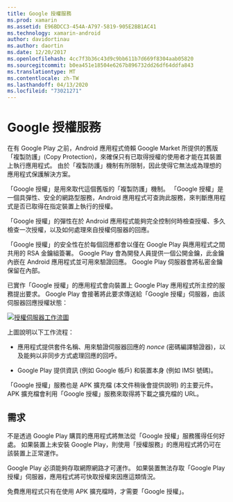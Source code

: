 ```yaml
---
title: Google 授權服務
ms.prod: xamarin
ms.assetid: E96BDCC3-454A-A797-5819-905E2BB1AC41
ms.technology: xamarin-android
author: davidortinau
ms.author: daortin
ms.date: 12/20/2017
ms.openlocfilehash: 4cc7f3b36c43d9c9bb611b7d669f8304aab05820
ms.sourcegitcommit: b0ea451e18504e6267b896732dd26df64ddfa843
ms.translationtype: MT
ms.contentlocale: zh-TW
ms.lasthandoff: 04/13/2020
ms.locfileid: "73021271"
---
```

# <a name="google-licensing-services"></a>Google 授權服務

在有 Google Play 之前，Android 應用程式倚賴 Google Market 所提供的舊版「複製防護」(Copy Protection)，來確保只有已取得授權的使用者才能在其裝置上執行應用程式。 由於「複製防護」機制有所限制，因此使得它無法成為理想的應用程式保護解決方案。

「Google 授權」是用來取代這個舊版的「複製防護」機制。
「Google 授權」是一個具彈性、安全的網路型服務，Android 應用程式可查詢此服務，來判斷應用程式是否已取得在指定裝置上執行的授權。

「Google 授權」的彈性在於 Android 應用程式能夠完全控制何時檢查授權、多久檢查一次授權，以及如何處理來自授權伺服器的回應。

「Google 授權」的安全性在於每個回應都會以僅在 Google Play 與應用程式之間共用的 RSA 金鑰組簽署。 Google Play 會為開發人員提供一個公開金鑰，此金鑰內嵌在 Android 應用程式並可用來驗證回應。 Google Play 伺服器會將私密金鑰保留在內部。

已實作「Google 授權」的應用程式會向裝置上 Google Play 應用程式所主控的服務提出要求。 Google Play 會接著將此要求傳送給「Google 授權」伺服器，由該伺服器回應授權狀態： 

[![授權伺服器工作流圖](google-licensing-services-images/gp-licensing-service-overview.png)](google-licensing-services-images/gp-licensing-service-overview.png#lightbox)

上圖說明以下工作流程： 

- 應用程式提供套件名稱、用來驗證伺服器回應的 *nonce* (密碼編譯驗證器)，以及能夠以非同步方式處理回應的回呼。 

- Google Play 提供資訊 (例如 Google 帳戶) 和裝置本身 (例如 IMSI 號碼)。 

「Google 授權」服務也是 APK 擴充檔 (本文件稍後會提供說明) 的主要元件。 APK 擴充檔會利用「Google 授權」服務來取得將下載之擴充檔的 URL。

## <a name="requirements"></a>需求

不是透過 Google Play 購買的應用程式將無法從「Google 授權」服務獲得任何好處。 如果裝置上未安裝 Google Play，則使用「授權服務」的應用程式將仍可在該裝置上正常運作。

Google Play 必須能夠存取網際網路才可運作。 如果裝置無法存取「Google Play 授權」伺服器，應用程式將可快取授權來因應這類情況。

免費應用程式只有在使用 APK 擴充檔時，才需要「Google 授權」。
